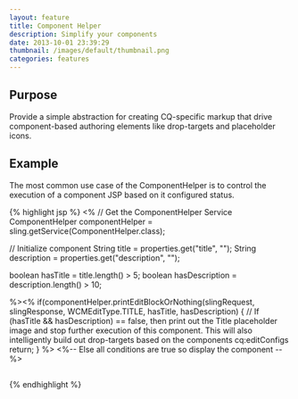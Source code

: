 ```yaml
---
layout: feature
title: Component Helper
description: Simplify your components
date: 2013-10-01 23:39:29
thumbnail: /images/default/thumbnail.png
categories: features
---
```


## Purpose

Provide a simple abstraction for creating CQ-specific markup that drive component-based authoring elements like drop-targets and placeholder icons.

## Example

The most common use case of the ComponentHelper is to control the execution of a component JSP based on it configured status.

{% highlight jsp %}
<%
// Get the ComponentHelper Service
ComponentHelper componentHelper = sling.getService(ComponentHelper.class);

// Initialize component
String title = properties.get("title", "");
String description = properties.get("description", "");

boolean hasTitle = title.length() > 5;
boolean hasDescription = description.length() > 10;

%><% if(componentHelper.printEditBlockOrNothing(slingRequest, slingResponse, 
        WCMEditType.TITLE, hasTitle, hasDescription) {
// If (hasTitle && hasDescription) == false, then print out the Title placeholder image and stop further execution of this component. This will also intelligently build out drop-targets based on the components cq:editConfigs
return;
} %>
<%-- Else all conditions are true so display the component --%>
<h2><cq:text property="title"/></h2>
<p><cq:text property="description"/></p>
{% endhighlight %}        
